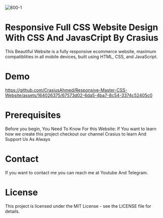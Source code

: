 ![800-1](https://github.com/user-attachments/assets/76429397-3a33-4a7a-85d0-91158dd19ce4)<h1>Responsive Full CSS Website Design With CSS And JavasCript By Crasius</h1>

This Beautiful Website is a fully responsive ecommerce website, maximum compatiblities in all mobile devices, built using HTML, CSS, and JavaScript.

<h1>Demo</h1>



https://github.com/CrasiusAhmed/Responsive-Master-CSS-Website/assets/164026375/67573d02-6da5-4ba7-8c54-3374c52405c0




<h1>Prerequisites</h1>
Before you begin, You Need To Know For this Website:
If You want to learn how we create this project checkout our channel Crasius to learn And Support Us As Always

<h1>Contact</h1>
If you want to contact me you can reach me at Youtube And Telegram.

<h1>License</h1>
This project is licensed under the MIT License - see the LICENSE file for details.
